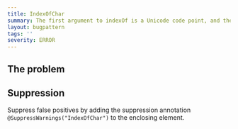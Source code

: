 ```yaml
---
title: IndexOfChar
summary: The first argument to indexOf is a Unicode code point, and the second is the index to start the search from
layout: bugpattern
tags: ''
severity: ERROR
---
```


<!--
*** AUTO-GENERATED, DO NOT MODIFY ***
To make changes, edit the @BugPattern annotation or the explanation in docs/bugpattern.
-->

## The problem


## Suppression
Suppress false positives by adding the suppression annotation `@SuppressWarnings("IndexOfChar")` to the enclosing element.
